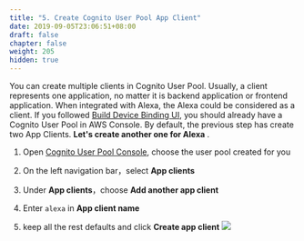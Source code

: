```yaml
---
title: "5. Create Cognito User Pool App Client"
date: 2019-09-05T23:06:51+08:00
draft: false
chapter: false
weight: 205
hidden: true
---
```


You can create multiple clients in Cognito User Pool. Usually, a client represents one application, 
no matter it is backend application or frontend application. When integrated with Alexa, the Alexa 
could be considered as a client.  If you followed [Build Device Binding UI](/smart-home/1.build-device-ui/), you should already have 
a Cognito User Pool in AWS Console. By default, the previous step has create two App Clients. 
**Let's create another one for Alexa** .


1. Open [Cognito User Pool Console](https://console.aws.amazon.com/cognito/users/?region=us-east-1), choose the user
pool created for you

1. On the left navigation bar，select **App clients**

1. Under **App clients**，choose **Add another app client**

1. Enter `alexa` in **App client name** 

1. keep all the rest defaults and click **Create app client**
![](/images/smart-home/create-cup-client.png)


